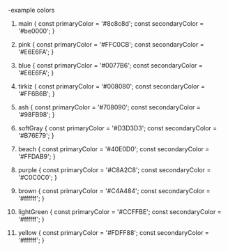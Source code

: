-example colors

1.  main {
    const primaryColor = '#8c8c8d';
    const secondaryColor = '#be0000';
    }

2.  pink {
    const primaryColor = '#FFC0CB';
    const secondaryColor = '#E6E6FA';
    }

3.  blue {
    const primaryColor = '#0077B6';
    const secondaryColor = '#E6E6FA';
    }

4.  tirkiz {
    const primaryColor = '#008080';
    const secondaryColor = '#FF6B6B';
    }

5.  ash {
    const primaryColor = '#708090';
    const secondaryColor = '#98FB98';
    }

6.  softGray {
    const primaryColor = '#D3D3D3';
    const secondaryColor = '#B76E79';
    }

7.  beach {
    const primaryColor = '#40E0D0';
    const secondaryColor = '#FFDAB9';
    }

8.  purple {
    const primaryColor = '#C8A2C8';
    const secondaryColor = '#C0C0C0';
    }

9.  brown {
    const primaryColor = '#C4A484';
    const secondaryColor = '#ffffff';
    }

10. lightGreen {
    const primaryColor = '#CCFFBE';
    const secondaryColor = '#ffffff';
    }

11. yellow {
    const primaryColor = '#FDFF88';
    const secondaryColor = '#ffffff';
    }

